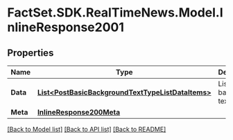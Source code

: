 # FactSet.SDK.RealTimeNews.Model.InlineResponse2001

## Properties

Name | Type | Description | Notes
------------ | ------------- | ------------- | -------------
**Data** | [**List&lt;PostBasicBackgroundTextTypeListDataItems&gt;**](PostBasicBackgroundTextTypeListDataItems.md) | List of background text types. | [optional] 
**Meta** | [**InlineResponse200Meta**](InlineResponse200Meta.md) |  | [optional] 

[[Back to Model list]](../README.md#documentation-for-models) [[Back to API list]](../README.md#documentation-for-api-endpoints) [[Back to README]](../README.md)

